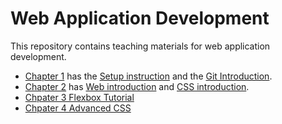 # Web Application Development

This repository contains teaching materials for web application development.

- [Chapter 1](./01-setup) has the [Setup instruction](./01-setup/setup.md) and the [Git Introduction](./01-setup/git-introduction.md).
- [Chapter 2](./02-web-introduction) has [Web introduction](./02-web-introduction/web-introduction.md) and [CSS introduction](./02-web-introduction/css-introduction.md).
- [Chpater 3 Flexbox Tutorial](./03-flexbox-tutorial/flexbox-tutorial.md)
- [Chpater 4 Advanced CSS](./03-advanced-css/advanced-css.md)
